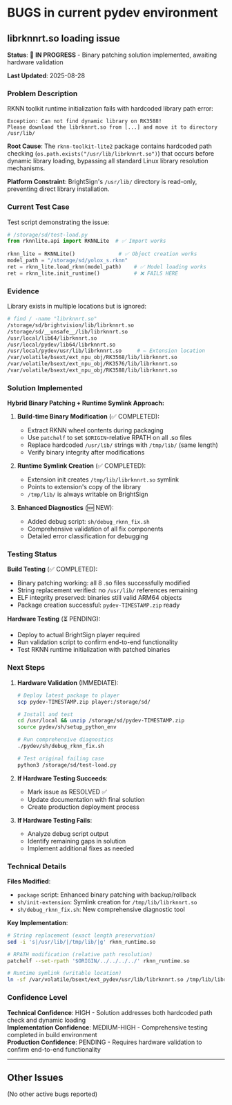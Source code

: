 # BUGS in current pydev environment

## librknnrt.so loading issue

**Status**: 🔧 **IN PROGRESS** - Binary patching solution implemented, awaiting hardware validation

**Last Updated**: 2025-08-28

### Problem Description

RKNN toolkit runtime initialization fails with hardcoded library path error:

```
Exception: Can not find dynamic library on RK3588!
Please download the librknnrt.so from [...] and move it to directory /usr/lib/
```

**Root Cause**: The `rknn-toolkit-lite2` package contains hardcoded path checking (`os.path.exists("/usr/lib/librknnrt.so")`) that occurs before dynamic library loading, bypassing all standard Linux library resolution mechanisms.

**Platform Constraint**: BrightSign's `/usr/lib/` directory is read-only, preventing direct library installation.

### Current Test Case

Test script demonstrating the issue:
```python
# /storage/sd/test-load.py                                   
from rknnlite.api import RKNNLite  # ✅ Import works              
                                                                
rknn_lite = RKNNLite()              # ✅ Object creation works                     
model_path = "/storage/sd/yolox_s.rknn"                          
ret = rknn_lite.load_rknn(model_path)    # ✅ Model loading works                    
ret = rknn_lite.init_runtime()           # ❌ FAILS HERE                            
```

### Evidence

Library exists in multiple locations but is ignored:
```bash
# find / -name "librknnrt.so"                       
/storage/sd/brightvision/lib/librknnrt.so              
/storage/sd/__unsafe__/lib/librknnrt.so                
/usr/local/lib64/librknnrt.so                          
/usr/local/pydev/lib64/librknnrt.so                    
/usr/local/pydev/usr/lib/librknnrt.so     # ← Extension location             
/var/volatile/bsext/ext_npu_obj/RK3568/lib/librknnrt.so
/var/volatile/bsext/ext_npu_obj/RK3576/lib/librknnrt.so
/var/volatile/bsext/ext_npu_obj/RK3588/lib/librknnrt.so
```

### Solution Implemented

**Hybrid Binary Patching + Runtime Symlink Approach:**

1. **Build-time Binary Modification** (✅ COMPLETED):
   - Extract RKNN wheel contents during packaging
   - Use `patchelf` to set `$ORIGIN`-relative RPATH on all .so files
   - Replace hardcoded `/usr/lib/` strings with `/tmp/lib/` (same length)
   - Verify binary integrity after modifications

2. **Runtime Symlink Creation** (✅ COMPLETED):
   - Extension init creates `/tmp/lib/librknnrt.so` symlink
   - Points to extension's copy of the library
   - `/tmp/lib/` is always writable on BrightSign

3. **Enhanced Diagnostics** (🆕 NEW):
   - Added debug script: `sh/debug_rknn_fix.sh`
   - Comprehensive validation of all fix components
   - Detailed error classification for debugging

### Testing Status

**Build Testing** (✅ COMPLETED):
- Binary patching working: all 8 .so files successfully modified
- String replacement verified: no `/usr/lib/` references remaining
- ELF integrity preserved: binaries still valid ARM64 objects
- Package creation successful: `pydev-TIMESTAMP.zip` ready

**Hardware Testing** (⏳ PENDING):
- Deploy to actual BrightSign player required
- Run validation script to confirm end-to-end functionality
- Test RKNN runtime initialization with patched binaries

### Next Steps

1. **Hardware Validation** (IMMEDIATE):
   ```bash
   # Deploy latest package to player
   scp pydev-TIMESTAMP.zip player:/storage/sd/
   
   # Install and test
   cd /usr/local && unzip /storage/sd/pydev-TIMESTAMP.zip
   source pydev/sh/setup_python_env
   
   # Run comprehensive diagnostics
   ./pydev/sh/debug_rknn_fix.sh
   
   # Test original failing case
   python3 /storage/sd/test-load.py
   ```

2. **If Hardware Testing Succeeds**:
   - Mark issue as RESOLVED ✅
   - Update documentation with final solution
   - Create production deployment process

3. **If Hardware Testing Fails**:
   - Analyze debug script output
   - Identify remaining gaps in solution
   - Implement additional fixes as needed

### Technical Details

**Files Modified**:
- `package` script: Enhanced binary patching with backup/rollback
- `sh/init-extension`: Symlink creation for `/tmp/lib/librknnrt.so`
- `sh/debug_rknn_fix.sh`: New comprehensive diagnostic tool

**Key Implementation**:
```bash
# String replacement (exact length preservation)
sed -i 's|/usr/lib/|/tmp/lib/|g' rknn_runtime.so

# RPATH modification (relative path resolution)  
patchelf --set-rpath '$ORIGIN/../../../../' rknn_runtime.so

# Runtime symlink (writable location)
ln -sf /var/volatile/bsext/ext_pydev/usr/lib/librknnrt.so /tmp/lib/librknnrt.so
```

### Confidence Level

**Technical Confidence**: HIGH - Solution addresses both hardcoded path check and dynamic loading  
**Implementation Confidence**: MEDIUM-HIGH - Comprehensive testing completed in build environment  
**Production Confidence**: PENDING - Requires hardware validation to confirm end-to-end functionality

---

## Other Issues

(No other active bugs reported)